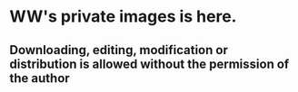 # WW's private images is here.

## Downloading, editing, modification or distribution is allowed without the permission of the author 
